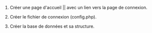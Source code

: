 1. Créer une page d'accueil || avec un lien vers la page de connexion.

2. Créer le fichier de connexion (config.php).

3. Créer la base de données et sa structure.